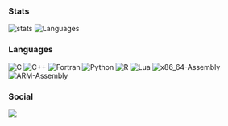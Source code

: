 ### Stats
![stats](https://github-readme-stats.vercel.app/api?username=0xvpr&show_icons=true&theme=prussian&hide=contribs,issues)
![Languages](https://github-readme-stats.vercel.app/api/top-langs/?username=0xvpr&layout=compact&theme=prussian&langs_count=4&size_weight=1&count_weight=1)

### Languages
![C](https://img.shields.io/badge/C-%2300599C?style=plastic&logo=c&logoColor=white)
![C++](https://img.shields.io/badge/C%2B%2B-%2300599C?style=plastic&logo=cplusplus)
![Fortran](https://img.shields.io/badge/Fortran-%2300599C?style=plastic&logo=fortran&logoColor=white)
![Python](https://img.shields.io/badge/Python-%2300599C?style=plastic&logo=python&logoColor=white)
![R](https://img.shields.io/badge/R-%2300599C?style=plastic&logo=R&logoColor=white)
![Lua](https://img.shields.io/badge/Lua-%2300599C?style=plastic&logo=lua&logoColor=white)
![x86_64-Assembly](https://img.shields.io/badge/ASM-%2300599C?style=plastic&logo=Intel&logoColor=white)
![ARM-Assembly](https://img.shields.io/badge/ASM-%2300599C?style=plastic&logo=arm&logoColor=white)

### Social
<a href="https://discord.com/channels/0xvpr"
   alt="discord">
 <img src="https://cdn3.emoji.gg/emojis/5244-discord.png"/>
</a>
